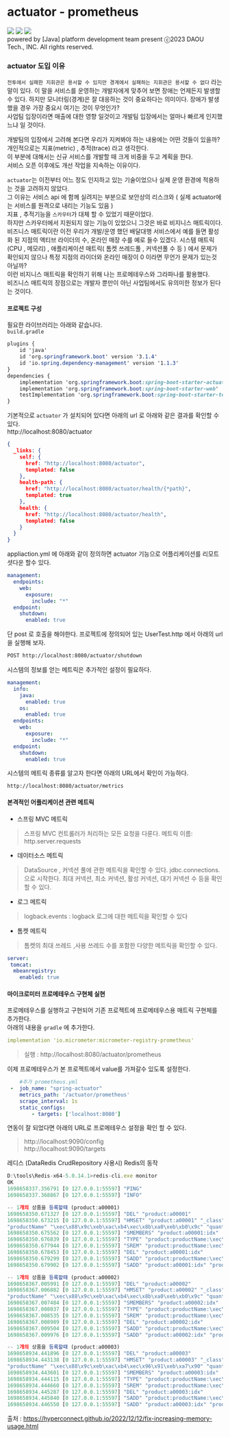 # actuator - prometheus
![](https://img.shields.io/badge/spring%20boot-3.1.4.RELEASE-brightgreen) ![](https://img.shields.io/badge/Gradle-8.3-red)  ![](https://img.shields.io/badge/actuator-3.1.4-blue)  
powered by [Java]  platform development team present ⓒ2023 DAOU Tech., INC. All rights reserved.

### actuator 도입 이유

`전투에서 실패한 지휘관은 용서할 수 있지만 경계에서 실패하는 지휘관은 용서할 수 없다`  라는 말이 있다.
이 말을 서비스를 운영하는 개발자에게 맞추어 보면 장애는 언제든지 발생할 수 있다. 하지만 모니터링(경계)은 잘 대응하는 것이 중요하다는 의미이다.
장애가 발생했을 경우 가장 중요시 여기는 것이 무엇인가?  
사업팀 입장이라면 매출에 대한 영향 일것이고 개발팀 입장에서는 얼마나 빠르게 인지했느냐 일 것이다.

개발팀의 입장에서 고려해 본다면  우리가 지켜봐야 하는 내용에는 어떤 것들이 있을까?  
개인적으로는 지표(metric) , 추적(trace) 라고 생각한다.  
이 부분에 대해서는 신규 서비스를 개발할 때 크게 비중을 두고 계획을 한다.  
서비스 오픈 이후에도 개선 작업을 지속하는 이유이다.  

`actuator`는 이전부터 어느 정도 인지하고 있는 기술이었으나 실제 운영 환경에 적용하는 것을 고려하지 않았다.  
그 이유는 서비스 api 에 함께 실려지는 부분으로 보안상의 리스크와 ( 실제 actuator에는 서비스를 원격으로 내리는 기능도 있음 )  
지표 , 추적기능을 `스카우터`가 대체 할 수 있었기 때문이었다.  
하지만 스카우터에서 지원되지 않는 기능이 있었으니 그것은 바로 비지니스 매트릭이다.  
비즈니스 매트릭이란 이전 우리가 개발/운영 했던 배달대행 서비스에서 예를 들면 활성화 된 지점의 액티브 
 라이더의 수, 온라인 매장 수를 예로 들수 있겠다.
시스템 매트릭 (CPU , 메모리) , 애플리케이션 매트릭( 톰켓 쓰레드풀 , 커넥션풀 수 등 ) 에서 문제가   
확인되지 않으나 특정 지점의 라이더와 온라인 매장이 0 이라면 무언가 문제가 있는것 아닐까?  
이런 비지니스 매트릭을 확인하기 위해 나는 프로메테우스와 그라파나를 활용했다.  
비즈니스 매트릭의 장점으로는 개발자 뿐만이 아닌 사업팀에서도 유의미한 정보가 된다는 것이다.

#### 프로젝트 구성

필요한 라이브러리는 아래와 같습니다.  
`build.gradle`
```css
plugins {
    id 'java'
    id 'org.springframework.boot' version '3.1.4'
    id 'io.spring.dependency-management' version '1.1.3'
}
dependencies {
    implementation 'org.springframework.boot:spring-boot-starter-actuator'
    implementation 'org.springframework.boot:spring-boot-starter-web'
    testImplementation 'org.springframework.boot:spring-boot-starter-test'
}
```

기본적으로 `actuator` 가 설치되어 있다면 아래의 url 로 아래와 같은 결과를 확인할 수 있다.  
http://localhost:8080/actuator

```json
{
  _links: {
    self: {
      href: "http://localhost:8080/actuator",
      templated: false
    },
    health-path: {
      href: "http://localhost:8080/actuator/health/{*path}",
      templated: true
    },
    health: {
      href: "http://localhost:8080/actuator/health",
      templated: false
    }
  }
}
```

appliaction.yml 에 아래와 같이 정의하면 actuator 기능으로 어플리케이션를 리모트 셧다운 할수 있다.
```yaml
management:
  endpoints:
    web:
      exposure:
        include: "*"
  endpoint:
    shutdown:
      enabled: true
```
단 post 로 호출을 해야한다.
프로젝트에 정의되어 있는 UserTest.http 에서 아래의 url을 실행해 보자.

```html
POST http://localhost:8080/actuator/shutdown
```

시스템의 정보를 얻는 메트릭은 추가적인 설정이 필요하다.
```yaml
management:
  info:
    java:
      enabled: true
    os:
      enabled: true
  endpoints:
    web:
      exposure:
        include: "*"
  endpoint:
    shutdown:
      enabled: true
```
시스템의 메트릭 종류를 알고자 한다면 아래의 URL에서 확인이 가능하다.
```
http://localhost:8080/actuator/metrics
```

#### 본격적인 어플리케이션 관련 메트릭
- 스프링 MVC 메트릭
>스프링 MVC 컨트롤러가 처리하는 모든 요청을 다룬다.
메트릭 이름: http.server.requests

- 데이터소스 메트릭
> DataSource , 커넥션 풀에 관한 메트릭을 확인할 수 있다.
jdbc.connections. 으로 시작한다.
최대 커넥션, 최소 커넥션, 활성 커넥션, 대기 커넥션 수 등을 확인할 수 있다.
- 로그 메트릭
> logback.events : logback 로그에 대한 메트릭을 확인할 수 있다
- 톰켓 메트릭
> 톰켓의 최대 쓰레드 ,사용 쓰레드 수를 포함한 다양한 메트릭을 확인할 수 있다.
```yaml
server:
 tomcat:
  mbeanregistry:
    enabled: true
```

#### 마이크로미터 프로메테우스 구현체 실현
프로메테우스를 실행하고 구현되어 기존 프로젝트에 프로메테우스용 매트릭 구현체를 추가한다.  
아래의 내용을 `gradle` 에 추가한다.
```yaml
implementation 'io.micrometer:micrometer-registry-prometheus'
```
> 실행 : http://localhost:8080/actuator/prometheus

이제 프로메테우스가 본 프로젝트에서 value를 가져갈수 있도록 설정한다.
```yaml
    #추가 prometheus.yml
 -  job_name: "spring-actuator"
    metrics_path: '/actuator/prometheus'
    scrape_interval: 1s
    static_configs:
        - targets: ['localhost:8080']
```
연동이 잘 되었다면 아래의 URL로 프로메테우스 설정을 확인 할 수 있다.
> http://localhost:9090/config  
> http://localhost:9090/targets


레디스 (DataRedis CrudRepository 사용시) Redis의 동작

```javascript
D:\tools\Redis-x64-5.0.14.1>redis-cli.exe monitor
OK
1698658337.356791 [0 127.0.0.1:55597] "PING"
1698658337.368867 [0 127.0.0.1:55597] "INFO"

-- 1개의 상품을 등록할때 (product:a00001)
1698658350.671327 [0 127.0.0.1:55597] "DEL" "product:a00001"
1698658350.673215 [0 127.0.0.1:55597] "HMSET" "product:a00001" "_class" "kr.pe.yoonsm.actuator.repository.entity.Product" "id" "a00001" "price" "23000" 
"productName" "\xec\x88\x9c\xeb\xac\xb4\xec\x8b\xa0\xeb\xb0\x9c" "quantity" "10"
1698658350.675562 [0 127.0.0.1:55597] "SMEMBERS" "product:a00001:idx"
1698658350.676839 [0 127.0.0.1:55597] "TYPE" "product:productName:\xec\x88\x9c\xeb\xac\xb4\xec\x8b\xa0\xeb\xb0\x9c"
1698658350.677944 [0 127.0.0.1:55597] "SREM" "product:productName:\xec\x88\x9c\xeb\xac\xb4\xec\x8b\xa0\xeb\xb0\x9c" "a00001"
1698658350.678453 [0 127.0.0.1:55597] "DEL" "product:a00001:idx"
1698658350.679299 [0 127.0.0.1:55597] "SADD" "product:productName:\xec\x88\x9c\xeb\xac\xb4\xec\x8b\xa0\xeb\xb0\x9c" "a00001"
1698658350.679902 [0 127.0.0.1:55597] "SADD" "product:a00001:idx" "product:productName:\xec\x88\x9c\xeb\xac\xb4\xec\x8b\xa0\xeb\xb0\x9c"

-- 1개의 상품을 등록할때 (product:a00002)
1698658367.005991 [0 127.0.0.1:55597] "DEL" "product:a00002"
1698658367.006882 [0 127.0.0.1:55597] "HMSET" "product:a00002" "_class" "kr.pe.yoonsm.actuator.repository.entity.Product" "id" "a00002" "price" "33000" 
"productName" "\xec\x88\x9c\xeb\xac\xb4\xec\x8b\xa0\xeb\xb0\x9c" "quantity" "5"
1698658367.007484 [0 127.0.0.1:55597] "SMEMBERS" "product:a00002:idx"
1698658367.008037 [0 127.0.0.1:55597] "TYPE" "product:productName:\xec\x88\x9c\xeb\xac\xb4\xec\x8b\xa0\xeb\xb0\x9c"
1698658367.008535 [0 127.0.0.1:55597] "SREM" "product:productName:\xec\x88\x9c\xeb\xac\xb4\xec\x8b\xa0\xeb\xb0\x9c" "a00002"
1698658367.008989 [0 127.0.0.1:55597] "DEL" "product:a00002:idx"
1698658367.009504 [0 127.0.0.1:55597] "SADD" "product:productName:\xec\x88\x9c\xeb\xac\xb4\xec\x8b\xa0\xeb\xb0\x9c" "a00002"
1698658367.009976 [0 127.0.0.1:55597] "SADD" "product:a00002:idx" "product:productName:\xec\x88\x9c\xeb\xac\xb4\xec\x8b\xa0\xeb\xb0\x9c"

-- 1개의 상품을 등록할때 (product:a00003)
1698658934.441896 [0 127.0.0.1:55597] "DEL" "product:a00003"
1698658934.443138 [0 127.0.0.1:55597] "HMSET" "product:a00003" "_class" "kr.pe.yoonsm.actuator.repository.entity.Product" "id" "a00003" "price" "2000" 
"productName" "\xec\x88\x9c\xeb\xac\xb4\xec\x96\x91\xeb\xa7\x90" "quantity" "2"
1698658934.443601 [0 127.0.0.1:55597] "SMEMBERS" "product:a00003:idx"
1698658934.444115 [0 127.0.0.1:55597] "TYPE" "product:productName:\xec\x88\x9c\xeb\xac\xb4\xec\x96\x91\xeb\xa7\x90"
1698658934.444660 [0 127.0.0.1:55597] "SREM" "product:productName:\xec\x88\x9c\xeb\xac\xb4\xec\x96\x91\xeb\xa7\x90" "a00003"
1698658934.445287 [0 127.0.0.1:55597] "DEL" "product:a00003:idx"
1698658934.445840 [0 127.0.0.1:55597] "SADD" "product:productName:\xec\x88\x9c\xeb\xac\xb4\xec\x96\x91\xeb\xa7\x90" "a00003"
1698658934.446550 [0 127.0.0.1:55597] "SADD" "product:a00003:idx" "product:productName:\xec\x88\x9c\xeb\xac\xb4\xec\x96\x91\xeb\xa7\x90"
```




출처 :
https://hyperconnect.github.io/2022/12/12/fix-increasing-memory-usage.html